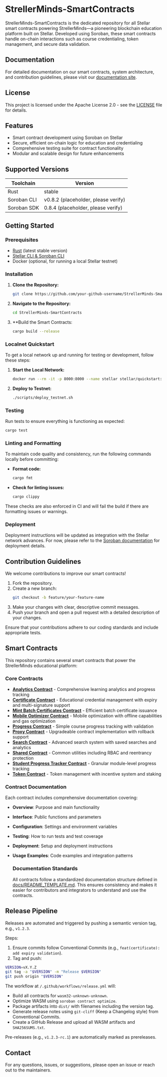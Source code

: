 # StrellerMinds-SmartContracts

StrellerMinds-SmartContracts is the dedicated repository for all Stellar smart contracts powering StrellerMinds—a pioneering blockchain education platform built on Stellar. Developed using Soroban, these smart contracts handle on-chain interactions such as course credentialing, token management, and secure data validation.

## Documentation

For detailed documentation on our smart contracts, system architecture, and contribution guidelines, please visit our [documentation site](https://your-documentation-site.com).

## License

This project is licensed under the Apache License 2.0 - see the [LICENSE](LICENSE) file for details.

## Features

- Smart contract development using Soroban on Stellar
- Secure, efficient on-chain logic for education and credentialing
- Comprehensive testing suite for contract functionality
- Modular and scalable design for future enhancements

## Supported Versions

| Toolchain         | Version                               |
| ----------------- | ------------------------------------- |
| Rust              | stable                                |
| Soroban CLI       | v0.8.2 (placeholder, please verify)   |
| Soroban SDK       | 0.8.4 (placeholder, please verify)    |

## Getting Started

### Prerequisites

- [Rust](https://www.rust-lang.org/tools/install) (latest stable version)
- [Stellar CLI & Soroban CLI](https://soroban.stellar.org/docs/getting-started)
- Docker (optional, for running a local Stellar testnet)

### Installation

1. **Clone the Repository:**
   ```bash
   git clone https://github.com/your-github-username/StrellerMinds-SmartContracts.git
   ```
2. **Navigate to the Repository:**
   ```bash
   cd StrellerMinds-SmartContracts
   ```
3. **Build the Smart Contracts:
   ```bash
   cargo build --release
   ```

### Localnet Quickstart

To get a local network up and running for testing or development, follow these steps:

1. **Start the Local Network:**
   ```bash
   docker run --rm -it -p 8000:8000 --name stellar stellar/quickstart:latest --local
   ```
2. **Deploy to Testnet:**
   ```bash
   ./scripts/deploy_testnet.sh
   ```

### Testing

Run tests to ensure everything is functioning as expected:
```bash
cargo test
```

### Linting and Formatting

To maintain code quality and consistency, run the following commands locally before committing:

- **Format code:**
  ```bash
  cargo fmt
  ```

- **Check for linting issues:**
  ```bash
  cargo clippy
  ```

These checks are also enforced in CI and will fail the build if there are formatting issues or warnings.

### Deployment
Deployment instructions will be updated as integration with the Stellar network advances. For now, please refer to the [Soroban documentation](https://soroban.stellar.org/docs) for deployment details.

## Contribution Guidelines

We welcome contributions to improve our smart contracts!

1. Fork the repository.
2. Create a new branch:
   ```bash
   git checkout -b feature/your-feature-name
   ```
3. Make your changes with clear, descriptive commit messages.
4. Push your branch and open a pull request with a detailed description of your changes.

Ensure that your contributions adhere to our coding standards and include appropriate tests.

## Smart Contracts

This repository contains several smart contracts that power the StrellerMinds educational platform:

### Core Contracts

- **[Analytics Contract](contracts/analytics/README.md)** - Comprehensive learning analytics and progress tracking
- **[Certificate Contract](contracts/certificate/README.md)** - Educational credential management with expiry and multi-signature support
- **[Mint Batch Certificates Contract](contracts/mint-batch-certificates/README.md)** - Efficient batch certificate issuance
- **[Mobile Optimizer Contract](contracts/mobile-optimizer/README.md)** - Mobile optimization with offline capabilities and gas optimization
- **[Progress Contract](contracts/progress/README.md)** - Simple course progress tracking with validation
- **[Proxy Contract](contracts/proxy/README.md)** - Upgradeable contract implementation with rollback support
- **[Search Contract](contracts/search/README.md)** - Advanced search system with saved searches and analytics
- **[Shared Contract](contracts/shared/README.md)** - Common utilities including RBAC and reentrancy protection
- **[Student Progress Tracker Contract](contracts/student-progress-tracker/README.md)** - Granular module-level progress tracking
- **[Token Contract](contracts/token/README.md)** - Token management with incentive system and staking

### Contract Documentation

Each contract includes comprehensive documentation covering:
- **Overview**: Purpose and main functionality
- **Interface**: Public functions and parameters
- **Configuration**: Settings and environment variables
- **Testing**: How to run tests and test coverage
- **Deployment**: Setup and deployment instructions
- **Usage Examples**: Code examples and integration patterns

  ### Documentation Standards

  All contracts follow a standardized documentation structure defined in [docs/README_TEMPLATE.md](docs/README_TEMPLATE.md). This ensures consistency and makes it easier for contributors and integrators to understand and use the contracts.
 
 
## Release Pipeline

Releases are automated and triggered by pushing a semantic version tag, e.g., `v1.2.3`.

Steps:

1. Ensure commits follow Conventional Commits (e.g., `feat(certificate): add expiry validation`).
2. Tag and push:

```bash
VERSION=vX.Y.Z
git tag -a "$VERSION" -m "Release $VERSION"
git push origin "$VERSION"
```

The workflow at `/.github/workflows/release.yml` will:

- Build all contracts for `wasm32-unknown-unknown`.
- Optimize WASM using `soroban contract optimize`.
- Package artifacts into `dist/` with filenames including the version tag.
- Generate release notes using `git-cliff` (Keep a Changelog style) from Conventional Commits.
- Create a GitHub Release and upload all WASM artifacts and `SHA256SUMS.txt`.

Pre-releases (e.g., `v1.2.3-rc.1`) are automatically marked as prereleases.

## Contact

  For any questions, issues, or suggestions, please open an issue or reach out to the maintainers.
